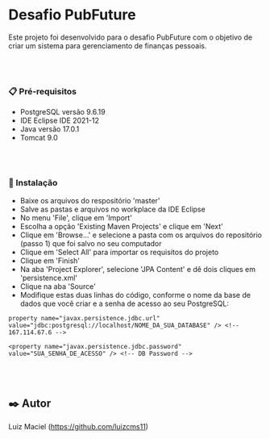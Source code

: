
# Desafio PubFuture

Este projeto foi desenvolvido para o desafio PubFuture com o objetivo de criar um sistema para gerenciamento de finanças pessoais.


</br>
</br>

### 📋 Pré-requisitos

* PostgreSQL versão 9.6.19
* IDE Eclipse IDE 2021-12
* Java versão 17.0.1
* Tomcat 9.0

</br>
</br>

### 🔧 Instalação

* Baixe os arquivos do respositório 'master'
* Salve as pastas e arquivos no workplace da IDE Eclipse
* No menu 'File', clique em 'Import'
* Escolha a opção 'Existing Maven Projects' e clique em 'Next'
* Clique em 'Browse...' e selecione a pasta com os arquivos do repositório (passo 1) que foi salvo no seu computador
* Clique em 'Select All' para importar os requisitos do projeto
* Clique em 'Finish'
* Na aba 'Project Explorer', selecione 'JPA Content' e dê dois cliques em 'persistence.xml'
* Clique na aba 'Source'
* Modifique estas duas linhas do código, conforme o nome da base de dados que você criar e a senha de acesso ao seu PostgreSQL:

```
property name="javax.persistence.jdbc.url" value="jdbc:postgresql://localhost/NOME_DA_SUA_DATABASE" /> <!-- 167.114.67.6 -->
```

```
<property name="javax.persistence.jdbc.password" value="SUA_SENHA_DE_ACESSO" /> <!-- DB Password -->
```


</br>
</br>

## ✒️ Autor

Luiz Maciel (https://github.com/luizcms11)






